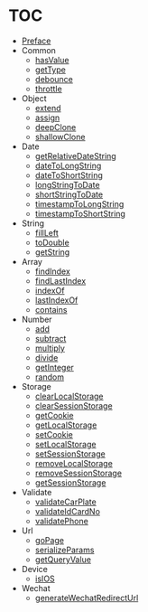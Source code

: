 # TOC

* [Preface](README.md)
* Common
  * [hasValue](./hasValue.md)
  * [getType](./getType.md)
  * [debounce](./debounce.md)
  * [throttle](./throttle.md)
* Object
  * [extend](./extend.md)
  * [assign](./assign.md)
  * [deepClone](./deepClone.md)
  * [shallowClone](./shallowClone.md)
* Date
  * [getRelativeDateString](./getRelativeDateString.md)
  * [dateToLongString](./dateToLongString.md)
  * [dateToShortString](./dateToShortString.md)
  * [longStringToDate](./longStringToDate.md)
  * [shortStringToDate](./shortStringToDate.md)
  * [timestampToLongString](./timestampToLongString.md)
  * [timestampToShortString](./timestampToShortString.md)
* String
  * [fillLeft](./fillLeft.md)
  * [toDouble](./toDouble.md)
  * [getString](./getString.md)
* Array
  * [findIndex](./findIndex.md)
  * [findLastIndex](./findLastIndex.md)
  * [indexOf](./indexOf.md)
  * [lastIndexOf](./lastIndexOf.md)
  * [contains](./contains.md)
* Number
  * [add](./add.md)
  * [subtract](./subtract.md)
  * [multiply](./multiply.md)
  * [divide](./divide.md)
  * [getInteger](./getInteger.md)
  * [random](./random.md)
* Storage
  * [clearLocalStorage](./clearLocalStorage.md)
  * [clearSessionStorage](./clearSessionStorage.md)
  * [getCookie](./getCookie.md)
  * [getLocalStorage](./getLocalStorage.md)
  * [setCookie](./setCookie.md)
  * [setLocalStorage](./setLocalStorage.md)
  * [setSessionStorage](./setSessionStorage.md)
  * [removeLocalStorage](./removeLocalStorage.md)
  * [removeSessionStorage](./removeSessionStorage.md)
  * [getSessionStorage](./getSessionStorage.md)
* Validate
  * [validateCarPlate](./validateCarPlate.md)
  * [validateIdCardNo](./validateIdCardNo.md)
  * [validatePhone](./validatePhone.md)
* Url
  * [goPage](./goPage.md)
  * [serializeParams](./serializeParams.md)
  * [getQueryValue](./getQueryValue.md)
* Device
  * [isIOS](./isIOS.md)
* Wechat
  * [generateWechatRedirectUrl](./generateWechatRedirectUrl.md)
